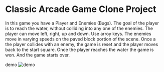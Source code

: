 
# Classic Arcade Game Clone Project

In this game you have a Player and Enemies (Bugs). 
The goal of the player is to reach the water, without colliding into any one of the enemies. 
The player can move left, right, up and down. Use arroy keys.
The enemies move in varying speeds on the paved block portion of the scene. 
Once a the player collides with an enemy, the game is reset and the player moves back to the start square. 
Once the player reaches the water the game is won.
And the game starts over.

demo
![demo](https://github.com/Kuldyaev/arcade/blob/master/images/demo.gif)  













